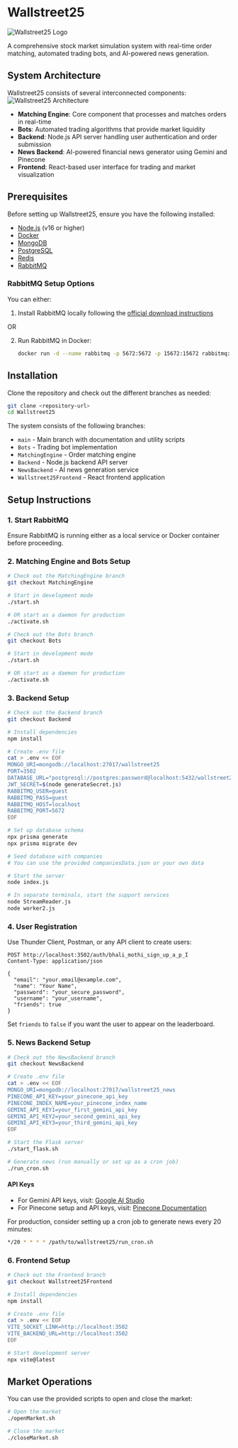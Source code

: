 # Wallstreet25

![Wallstreet25 Logo](./Wallstreet25.svg)

A comprehensive stock market simulation system with real-time order matching, automated trading bots, and AI-powered news generation.

## System Architecture
Wallstreet25 consists of several interconnected components:
![Wallstreet25 Architecture](./Wallstreet25Arch.svg)
- **Matching Engine**: Core component that processes and matches orders in real-time
- **Bots**: Automated trading algorithms that provide market liquidity
- **Backend**: Node.js API server handling user authentication and order submission
- **News Backend**: AI-powered financial news generator using Gemini and Pinecone
- **Frontend**: React-based user interface for trading and market visualization

## Prerequisites

Before setting up Wallstreet25, ensure you have the following installed:

- [Node.js](https://nodejs.org/) (v16 or higher)
- [Docker](https://www.docker.com/get-started)
- [MongoDB](https://www.mongodb.com/try/download/community)
- [PostgreSQL](https://www.postgresql.org/download/)
- [Redis](https://redis.io/download)
- [RabbitMQ](https://www.rabbitmq.com/docs/download)

### RabbitMQ Setup Options

You can either:

1. Install RabbitMQ locally following the [official download instructions](https://www.rabbitmq.com/docs/download)

OR

2. Run RabbitMQ in Docker:
   ```bash
   docker run -d --name rabbitmq -p 5672:5672 -p 15672:15672 rabbitmq:3-management
   ```

## Installation

Clone the repository and check out the different branches as needed:

```bash
git clone <repository-url>
cd Wallstreet25
```

The system consists of the following branches:
- `main` - Main branch with documentation and utility scripts
- `Bots` - Trading bot implementation
- `MatchingEngine` - Order matching engine
- `Backend` - Node.js backend API server
- `NewsBackend` - AI news generation service
- `Wallstreet25Frontend` - React frontend application

## Setup Instructions

### 1. Start RabbitMQ

Ensure RabbitMQ is running either as a local service or Docker container before proceeding.

### 2. Matching Engine and Bots Setup

```bash
# Check out the MatchingEngine branch
git checkout MatchingEngine

# Start in development mode
./start.sh

# OR start as a daemon for production
./activate.sh

# Check out the Bots branch
git checkout Bots

# Start in development mode
./start.sh

# OR start as a daemon for production
./activate.sh
```

### 3. Backend Setup

```bash
# Check out the Backend branch
git checkout Backend

# Install dependencies
npm install

# Create .env file
cat > .env << EOF
MONGO_URI=mongodb://localhost:27017/wallstreet25
PORT=3502
DATABASE_URL="postgresql://postgres:password@localhost:5432/wallstreet25?schema=public"
JWT_SECRET=$(node generateSecret.js)
RABBITMQ_USER=guest
RABBITMQ_PASS=guest
RABBITMQ_HOST=localhost
RABBITMQ_PORT=5672
EOF

# Set up database schema
npx prisma generate
npx prisma migrate dev

# Seed database with companies
# You can use the provided companiesData.json or your own data

# Start the server
node index.js

# In separate terminals, start the support services
node StreamReader.js
node worker2.js
```

### 4. User Registration

Use Thunder Client, Postman, or any API client to create users:

```
POST http://localhost:3502/auth/bhali_mothi_sign_up_a_p_I
Content-Type: application/json

{
  "email": "your.email@example.com",
  "name": "Your Name",
  "password": "your_secure_password",
  "username": "your_username",
  "friends": true
}
```

Set `friends` to `false` if you want the user to appear on the leaderboard.

### 5. News Backend Setup

```bash
# Check out the NewsBackend branch
git checkout NewsBackend

# Create .env file
cat > .env << EOF
MONGO_URI=mongodb://localhost:27017/wallstreet25_news
PINECONE_API_KEY=your_pinecone_api_key
PINECONE_INDEX_NAME=your_pinecone_index_name
GEMINI_API_KEY1=your_first_gemini_api_key
GEMINI_API_KEY2=your_second_gemini_api_key
GEMINI_API_KEY3=your_third_gemini_api_key
EOF

# Start the Flask server
./start_flask.sh

# Generate news (run manually or set up as a cron job)
./run_cron.sh
```

#### API Keys

- For Gemini API keys, visit: [Google AI Studio](https://ai.google.dev/gemini-api/docs/api-key)
- For Pinecone setup and API keys, visit: [Pinecone Documentation](https://www.pinecone.io/learn/search-with-pinecone/)

For production, consider setting up a cron job to generate news every 20 minutes:
```bash
*/20 * * * * /path/to/wallstreet25/run_cron.sh
```

### 6. Frontend Setup

```bash
# Check out the Frontend branch
git checkout Wallstreet25Frontend

# Install dependencies
npm install

# Create .env file
cat > .env << EOF
VITE_SOCKET_LINK=http://localhost:3502
VITE_BACKEND_URL=http://localhost:3502
EOF

# Start development server
npx vite@latest
```

## Market Operations

You can use the provided scripts to open and close the market:

```bash
# Open the market
./openMarket.sh

# Close the market
./closeMarket.sh
```

